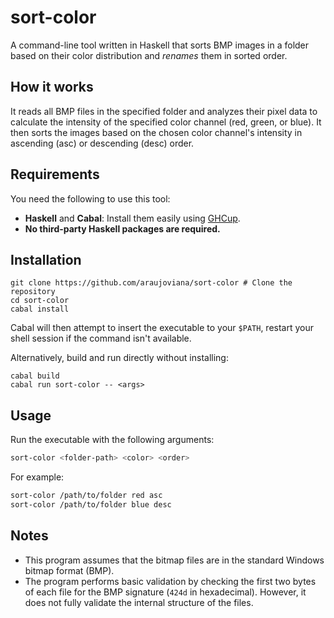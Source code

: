 # sort-color

A command-line tool written in Haskell that sorts BMP images in a folder based on their color distribution and *renames* them in sorted order.

## How it works

It reads all BMP files in the specified folder and analyzes their pixel data to calculate the intensity of the specified color channel (red, green, or blue). It then sorts the images based on the chosen color channel's intensity in ascending (asc) or descending (desc) order.

## Requirements

You need the following to use this tool:
- **Haskell** and **Cabal**: Install them easily using [GHCup](https://www.haskell.org/ghcup/#).
- **No third-party Haskell packages are required.**

## Installation

``` shell
git clone https://github.com/araujoviana/sort-color # Clone the repository
cd sort-color 
cabal install
```

Cabal will then attempt to insert the executable to your `$PATH`, restart your shell session if the command isn't available.

Alternatively, build and run directly without installing:

``` shell
cabal build
cabal run sort-color -- <args>
```

## Usage

Run the executable with the following arguments:

```bash
sort-color <folder-path> <color> <order>
```

For example:
```bash
sort-color /path/to/folder red asc
sort-color /path/to/folder blue desc
```

## Notes

* This program assumes that the bitmap files are in the standard Windows bitmap format (BMP).
* The program performs basic validation by checking the first two bytes of each file for the BMP signature (`424d` in hexadecimal). However, it does not fully validate the internal structure of the files.
